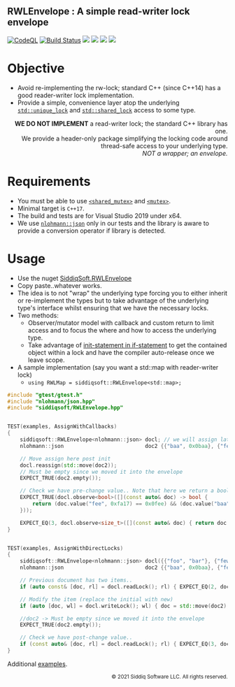 RWLEnvelope : A simple read-writer lock envelope
-------------------------------------------

[![CodeQL](https://github.com/SiddiqSoft/RWLEnvelope/actions/workflows/codeql-analysis.yml/badge.svg)](https://github.com/SiddiqSoft/RWLEnvelope/actions/workflows/codeql-analysis.yml)
[![Build Status](https://dev.azure.com/siddiqsoft/siddiqsoft/_apis/build/status/SiddiqSoft.rwlenvelope?branchName=main)](https://dev.azure.com/siddiqsoft/siddiqsoft/_build/latest?definitionId=7&branchName=main)
![](https://img.shields.io/nuget/v/SiddiqSoft.RWLEnvelope)
![](https://img.shields.io/github/v/tag/SiddiqSoft/RWLEnvelope)
![](https://img.shields.io/azure-devops/tests/siddiqsoft/siddiqsoft/7)
![](https://img.shields.io/azure-devops/coverage/siddiqsoft/siddiqsoft/7)

# Objective
- Avoid re-implementing the rw-lock; standard C++ (since C++14) has a good reader-writer lock implementation.
- Provide a simple, convenience layer atop the underlying [`std::unique_lock`](https://en.cppreference.com/w/cpp/thread/unique_lock) and [`std::shared_lock`](https://en.cppreference.com/w/cpp/thread/shared_lock) access to some type.

<p align="right" width="50%">
<b>WE DO NOT IMPLEMENT</b> a read-writer lock; the standard C++ library has one.<br/>We provide a header-only package simplifying the locking code around thread-safe access to your underlying type.
<br/>
<i>NOT a wrapper; an envelope.</i>
</p>

# Requirements
- You must be able to use [`<shared_mutex>`](https://en.cppreference.com/w/cpp/thread/shared_mutex) and [`<mutex>`](https://en.cppreference.com/w/cpp/thread/mutex).
- Minimal target is `C++17`.
- The build and tests are for Visual Studio 2019 under x64.
- We use [`nlohmann::json`](https://github.com/nlohmann/json) only in our tests and the library is aware to provide a conversion operator if library is detected.

# Usage

- Use the nuget [SiddiqSoft.RWLEnvelope](https://www.nuget.org/packages/SiddiqSoft.RWLEnvelope/)
- Copy paste..whatever works.
- The idea is to not "wrap" the underlying type forcing you to either inherit or re-implement the types but to take advantage of the underlying type's interface whilst ensuring that we have the necessary locks.
- Two methods:
  - Observer/mutator model with callback and custom return to limit access and to focus the where and how to access the underlying type.
  - Take advantage of [init-statement in if-statement](https://en.cppreference.com/w/cpp/language/if) to get the contained object within a lock and have the compiler auto-release once we leave scope.
- A sample implementation (say you want a std::map with reader-writer lock)
  - `using RWLMap = siddiqsoft::RWLEnvelope<std::map>;`


```cpp
#include "gtest/gtest.h"
#include "nlohmann/json.hpp"
#include "siddiqsoft/RWLEnvelope.hpp"


TEST(examples, AssignWithCallbacks)
{
	siddiqsoft::RWLEnvelope<nlohmann::json> docl; // we will assign later
	nlohmann::json                          doc2 {{"baa", 0x0baa}, {"fee", 0x0fee}, {"bee", 0x0bee}};

	// Move assign here post init
	docl.reassign(std::move(doc2));
	// Must be empty since we moved it into the envelope
	EXPECT_TRUE(doc2.empty());

	// Check we have pre-change value.. Note that here we return a boolean to avoid data copy
	EXPECT_TRUE(docl.observe<bool>([](const auto& doc) -> bool {
		return (doc.value("fee", 0xfa17) == 0x0fee) && (doc.value("baa", 0xfa17) == 0x0baa) && (doc.value("bee", 0xfa17) == 0x0bee);
	}));

	EXPECT_EQ(3, docl.observe<size_t>([](const auto& doc) { return doc.size(); }));
}


TEST(examples, AssignWithDirectLocks)
{
	siddiqsoft::RWLEnvelope<nlohmann::json> docl({{"foo", "bar"}, {"few", "lar"}});
	nlohmann::json                          doc2 {{"baa", 0x0baa}, {"fee", 0x0fee}, {"bee", 0x0bee}};

	// Previous document has two items..
	if (auto const& [doc, rl] = docl.readLock(); rl) { EXPECT_EQ(2, doc.size()); }

	// Modify the item (replace the initial with new)
	if (auto [doc, wl] = docl.writeLock(); wl) { doc = std::move(doc2); };

	//doc2 -> Must be empty since we moved it into the envelope
	EXPECT_TRUE(doc2.empty());

	// Check we have post-change value..
	if (const auto& [doc, rl] = docl.readLock(); rl) { EXPECT_EQ(3, doc.size()); }
}
```

Additional [examples](tests/examples.cpp).


<small align="right">

&copy; 2021 Siddiq Software LLC. All rights reserved.

</small>
